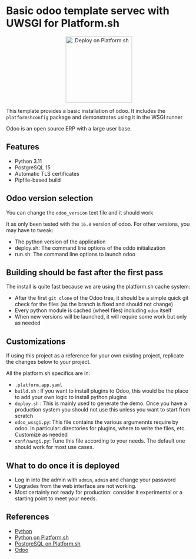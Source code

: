 # Basic odoo template servec with UWSGI for Platform.sh

<p align="center">
<a href="https://console.platform.sh/projects/create-project?template=https://raw.githubusercontent.com/platformsh/template-builder/master/templates/python3-uwsgi/.platform.template.yaml&utm_content=python3-uwsgi&utm_source=github&utm_medium=button&utm_campaign=deploy_on_platform">
    <img src="https://platform.sh/images/deploy/lg-blue.svg" alt="Deploy on Platform.sh" width="180px" />
</a>
</p>

This template provides a basic installation of odoo. It includes the `platformshconfig` package and demonstrates using it in the WSGI runner

Odoo is an open source ERP with a large user base.

## Features

* Python 3.11
* PostgreSQL 15
* Automatic TLS certificates
* Pipfile-based build

## Odoo version selection

You can change the `odoo_version` text file and it should work

It as only been tested with the `16.0` version of odoo. For other versions, you may have to tweak:
* The python version of the application 
* deploy.sh: The command line options of the oddo initialization
* run.sh: The command line options to launch odoo

## Building should be fast after the first pass

The install is quite fast because we are using the platform.sh cache system:
* After the first `git clone` of the Odoo tree, it should be a simple quick git check for the files (as the branch is fixed and should not change)
* Every python module is cached (wheel files) including `odoo` itself
* When new versions will be launched, it will require some work but only as needed

## Customizations

If using this project as a reference for your own existing project, replicate the changes below to your project.

All the platform.sh specifics are in:
* `.platform.app.yaml`
* `build.sh` : If you want to install plugins to Odoo, this would be the place to add your own logic to install python plugins
* `deploy.sh` : This is mainly used to generate the demo. Once you have a production system you should not use this unless you want to start from scratch
* `odoo_wssgi.py`: This file contains the various argumennts require by odoo. In particular: directories for plugins, where to write the files, etc. Customize as needed
* `conf/uwsgi.py`: Tune this file according to your needs. The default one should work for most use cases.

## What to do once it is deployed

* Log in into the admin with `admin`, `admin` and change your password 
* Upgrades from the web interface are not working. 
* Most certainly not ready for production: consider it experimental or a starting point to meet your needs.

## References

* [Python](https://www.python.org/)
* [Python on Platform.sh](https://docs.platform.sh/languages/python.html)
* [PostgreSQL on Platform.sh](https://docs.platform.sh/add-services/postgresql.html)
* [Odoo](https://www.odoo.com/)
